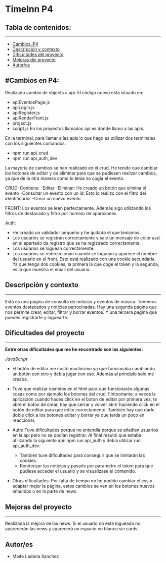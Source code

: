 <h1>TimeInn P4</h1>

## Tabla de contenidos:
---
- [Cambios_P4](#Cambios-en-P4)
- [Descripción y contexto](#descripción-y-contexto)
- [Dificultades del proyecto](#Dificultades-del-proyecto)
- [Mejoras del proyecto](#Mejoras-proyecto)
- [Autor/es](#autores)

#Cambios en P4:
---
Realizado cambio de objects a api.
El código nuevo está situado en:
- apiEventosPage.js 
- apiLogin.js
- apiRegister.js
- apiRenderFront.js
- project.js
- script.js
En los proyectos llamados api es donde llamo a las apis.
  
En la terminal, para llamar a las apis lo que hago es utilizar dos terminales con los siguientes comandos:
- npm run api_crud
- npm run api_auth_dev

La mayoría de cambios se han realizado en el crud. He tenido que cambiar los botones de editar y de eliminar para que se pudiesen
realizar cambios, ya que de la otra manera como lo tenía no cogía el evento.
  
CRUD: 
Contiene:
-Editar
-Eliminar: He creado un botón que elimina el evento
-Consultar un evento con un id: Esto lo realizo con el filtro del identificador
-Crear un nuevo evento

FRONT:
Los eventos se leen perfectamente. Además sigo utilizando los filtros de destacado y filtro por numero de apariciones.

Auth:
- He creado un validador pequeño y he quitado el que teniamos. 
- Los usuarios se registran correctamente y sale un mensaje de color azul en el apartado de registro que se ha registrado correctamente.
- Los usuarios se loguean correctamente.
- Los usuarios se redireccionan cuando se loguean y aparece el nombre del usuario en el front. Esto está realizado con una cookie secundaria. Ya que tengo dos cookies, la primera la que coge el token y la segunda, es la que muestra el email del usuario.

      
## Descripción y contexto
---
Está es una página de consulta de noticias y eventos de música. Tenemos eventos destacados y noticias patrocinadas. Hay una segunda página que nos permite
crear, editar, filtrar y borrar eventos. Y una tercera pagina que puedes registrarte y loguearte.



## Dificultades del proyecto
---
**Entre otras dificultades que me he encontrado son las siguientes:**

*JavaScript*
- El botón de editar me costó muchisimo ya que funcionaba cambiando un botón con otro y debía jugar con eso. Además al principio solo me creaba.
- Tuve que realizar cambios en el html para que funcionarán algunas cosas como por ejemplo los botones del crud.
!!Importante: a veces la aplicación cuando haces click en el boton de editar por primera vez, te abre el botón de crear, hay que cerrar y volver abrir haciendo click en el botón de editar para que edite correctamente.
También hay que darle doble click a los botones editar y borrar ya que tarda un poco en reaccionar.

- Auth:
Tuve dificultades porque no entendía porque se añadian usuarios en la api pero no se podían registrar. Al final resultó que estaba utilizando la siguiente api:
  npm run api_auth y debía utilizar run api_auth_dev.
  - También tuve dificultades para conseguir que se limitarán las cookies.
  - Renderizar las noticias y pasarle por parametro el token para que pudiese acceder el usuario y se visualizase el contenido.
    
- Otras dificultades:
Por falta de tiempo no he podido cambiar el css y adaptar mejor la página, estos cambios se ven en los botones nuevos añadidos o en la parte de news.
## Mejoras del proyecto
---
Realizada la mejora de las news. Si el usuario no está logueado no aparecerán las news y aparecerá un espacio en blanco sin cards.

## Autor/es

- Maite Ladaria Sanchez

